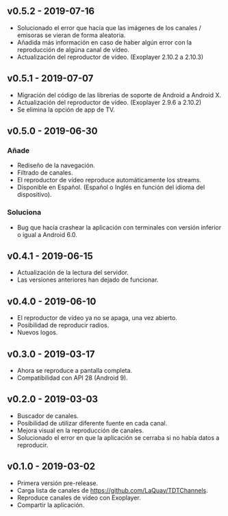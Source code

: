 ## v0.5.2 - 2019-07-16
- Solucionado el error que hacía que las imágenes de los canales / emisoras se vieran de forma aleatoria.
- Añadida más información en caso de haber algún error con la reproducción de algúna canal de vídeo.
- Actualización del reproductor de vídeo. (Exoplayer 2.10.2 a 2.10.3)

## v0.5.1 - 2019-07-07
- Migración del código de las librerias de soporte de Android a Android X.
- Actualización del reproductor de vídeo. (Exoplayer 2.9.6 a 2.10.2)
- Se elimina la opción de app de TV.

## v0.5.0 - 2019-06-30
### Añade
- Rediseño de la navegación.
- Filtrado de canales.
- El reproductor de vídeo reproduce automáticamente los streams.
- Disponible en Español. (Español o Inglés en función del idioma del dispositivo).
### Soluciona
- Bug que hacía crashear la aplicación con terminales con versión inferior o igual a Android 6.0.

## v0.4.1 - 2019-06-15
- Actualización de la lectura del servidor.
- Las versiones anteriores han dejado de funcionar.

## v0.4.0 - 2019-06-10
- El reproductor de vídeo ya no se apaga, una vez abierto.
- Posibilidad de reproducir radios.
- Nuevos logos.

## v0.3.0 - 2019-03-17
- Ahora se reproduce a pantalla completa.
- Compatibilidad con API 28 (Android 9).

## v0.2.0 - 2019-03-03
- Buscador de canales.
- Posibilidad de utilizar diferente fuente en cada canal.
- Mejora visual en la reproducción de canales.
- Solucionado el error en que la aplicación se cerraba si no había datos a reproducir.

## v0.1.0 - 2019-03-02
- Primera versión pre-release.
- Carga lista de canales de https://github.com/LaQuay/TDTChannels.
- Reproduce canales de vídeo con Exoplayer.
- Compartir la aplicación.

